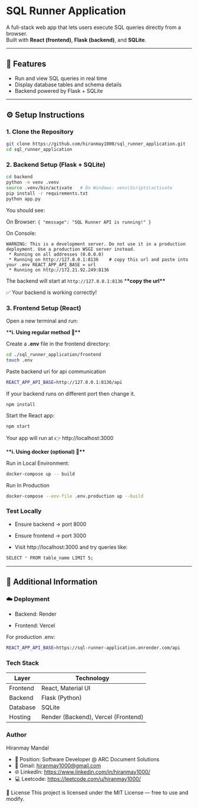 # SQL Runner Application

A full-stack web app that lets users execute SQL queries directly from a browser.  
Built with **React (frontend)**, **Flask (backend)**, and **SQLite**.

---

## 🚀 Features

- Run and view SQL queries in real time
- Display database tables and schema details
- Backend powered by Flask + SQLite

---

## ⚙️ Setup Instructions

### 1. Clone the Repository

```bash
git clone https://github.com/hiranmay1000/sql_runner_application.git
cd sql_runner_application
```

### 2. Backend Setup (Flask + SQLite)

```bash
cd backend
python -m venv .venv
source .venv/bin/activate   # On Windows: venv\Scripts\activate
pip install -r requirements.txt
python app.py
```

You should see:

On Browser: `{ "message": "SQL Runner API is running!" }`

On Console:

```
WARNING: This is a development server. Do not use it in a production deployment. Use a production WSGI server instead.
 * Running on all addresses (0.0.0.0)
 * Running on http://127.0.0.1:8136    # copy this url and paste into your .env REACT_APP_API_BASE = url
 * Running on http://172.21.92.249:8136
```

The backend will start at `http://127.0.0.1:8136` \***\*copy the url\*\***

✅ Your backend is working correctly!

### 3. Frontend Setup (React)

Open a new terminal and run:

\***\*i. Using regular method 🧩\*\***

Create a **.env** file in the frontend directory:

```bash
cd ./sql_runner_application/frontend
touch .env
```

Paste backend uri for api communication

```bash
REACT_APP_API_BASE=http://127.0.0.1:8136/api
```

If your backend runs on different port then change it.

```
npm install
```

Start the React app:

```bash
npm start
```

Your app will run at 👉 http://localhost:3000

\***\*i. Using docker (optional) 🧩\*\***

Run in Local Environment:

```bash
docker-compose up -- build
```

Run In Production

```bash
docker-compose --env-file .env.production up --build
```

### Test Locally

- Ensure backend → port 8000

- Ensure frontend → port 3000

- Visit http://localhost:3000 and try queries like:

```bash
SELECT * FROM table_name LIMIT 5;
```

---

## 🧾 Additional Information

### ☁️ Deployment

- Backend: Render

- Frontend: Vercel

For production .env:

```bash
REACT_APP_API_BASE=https://sql-runner-application.onrender.com/api
```

### Tech Stack

| Layer    | Technology                          |
| -------- | ----------------------------------- |
| Frontend | React, Material UI                  |
| Backend  | Flask (Python)                      |
| Database | SQLite                              |
| Hosting  | Render (Backend), Vercel (Frontend) |

### Author

Hiranmay Mandal

- 🧰 Position: Software Developer @ ARC Document Solutions
- 📧 Gmail: hiranmay1000@gmail.com
- 🌐 LinkedIn: https://www.linkedin.com/in/hiranmay1000/
- 💻 Leetcode: https://leetcode.com/u/hiranmay1000/

🪪 License
This project is licensed under the MIT License — free to use and modify.
